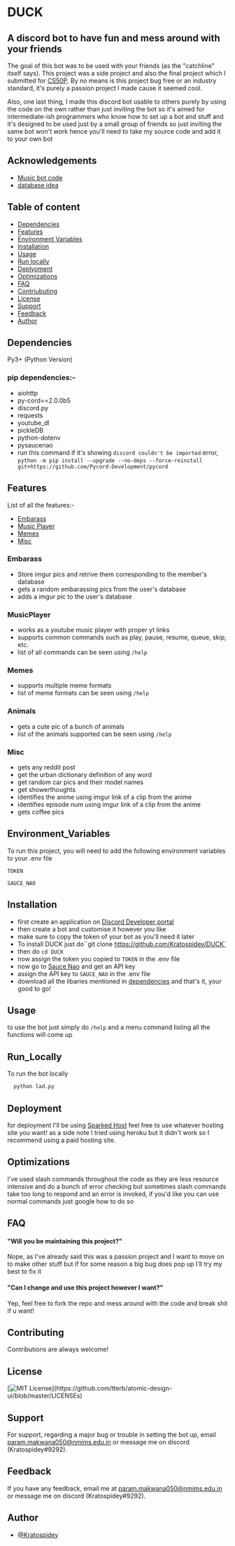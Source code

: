 # DUCK

## A discord bot to have fun and mess around with your friends

The goal of this bot was to be used with your friends (as the "catchline" itself says).
This project was a side project and also the final project which I submitted for [CS50P](https://cs50.harvard.edu/python/2022/).
By no means is this project bug free or an industry standard, it's purely a passion project I made
cause it seemed cool.

Also, one last thing, I made this discord bot usable to others purely by using the code on the own rather than just inviting the bot
so it's aimed for intermediate-ish programmers who know how to set up a bot and stuff
and it's designed to be used just by a small group of friends so just inviting the same bot won't work hence you'll need to take my source code and add it to your own bot

## Acknowledgements

- [Music bot code](https://stackoverflow.com/a/66630462/18929666)
- [database idea](https://www.freecodecamp.org/news/create-a-discord-bot-with-python/)

## Table of content

* [Dependencies](#Dependencies)
* [Features](#Features)
* [Environment Variables](#Environment_Variables)
* [Installation](#Installation)
* [Usage](#Usage)
* [Run locally](#Run_Locally)
* [Deplyoment](#Deplyoment)
* [Optimizations](#Optimizations)
* [FAQ](#FAQ)
* [Contriubuting](#Contriubuting)
* [License](#License)
* [Support](#Support)
* [Feedback](#Feedback)
* [Author](#Author)

## Dependencies

Py3+ (Python Version)

### pip dependencies:-

* aiohttp
* py-cord==2.0.0b5
* discord.py
* requests
* youtube_dl
* pickleDB
* python-dotenv
* pysaucenao
* run this command if it's showing `discord couldn't be imported` error, `python -m pip install --upgrade --no-deps --force-reinstall git+https://github.com/Pycord-Development/pycord`

## Features

List of all the features:-

* [Embarass](#Embarass)
* [Music Player](#MusicPlayer)
* [Memes](#Memes)
* [Misc](#Misc)

### Embarass

- Store imgur pics and retrive them corresponding to the member's database
- gets a random embarassing pics from the user's database
- adds a imgur pic to the user's database

### MusicPlayer

- works as a youtube music player with proper yt links
- supports common commands such as play, pause, resume, queue, skip, etc.
- list of all commands can be seen using `/help`

### Memes

- supports multiple meme formats
- list of meme formats can be seen using `/help`

### Animals

- gets a cute pic of a bunch of animals
- list of the animals supported can be seen using `/help`

### Misc

- gets any reddit post
- get the urban dictionary definition of any word
- get random car pics and their model names
- get showerthoughts
- identifies the anime using imgur link of a clip from the anime
- identifies episode num using imgur link of a clip from the anime
- gets coffee pics

## Environment_Variables

To run this project, you will need to add the following environment variables to your .env file

`TOKEN`

`SAUCE_NAO`

## Installation

* first create an application on [Discord Developer portal](https://discord.com/developers/applications)
* then create a bot and customise it however you like
* make sure to copy the token of your bot as you'll need it later
* To install DUCK just do``git clone https://github.com/Kratospidey/DUCK`
* then do `cd DUCK`
* now assign the token you copied to `TOKEN` in the .env file
* now go to [Sauce Nao](https://saucenao.com/) and get an API key
* assign the API key to `SAUCE_NAO` in the .env file
* download all the libaries mentioned in [dependencies](#dependencies)
  and that's it, your good to go!

## Usage

to use the bot just simply do `/help` and a menu command listing
all the functions will come up

## Run_Locally

To run the bot locally

```bash
  python lad.py
```

## Deployment

for deployment I'll be using [Sparked Host](https://sparkedhost.com/discord-bot-hosting)
feel free to use whatever hosting site you want!
as a side note I tried using heroku but it didn't work so I recommend using a paid hosting site.

## Optimizations

I've used slash commands throughout the code as they are less resource intensive
and do a bunch of error checking but sometimes slash commands take too long to respond
and an error is invoked, if you'd like you can use normal commands just google how to do so

## FAQ

#### "Will you be maintaining this project?"

Nope, as I've already said this was a passion project
and I want to move on to make other stuff but if for some reason a big bug does pop up
I'll try my best to fix it

#### "Can I change and use this project however I want?"

Yep, feel free to fork the repo and mess around with the code and break shit if u want!

## Contributing

Contributions are always welcome!

## License

[![MIT License](https://img.shields.io/apm/l/atomic-design-ui.svg?)](https://github.com/tterb/atomic-design-ui/blob/master/LICENSEs)

## Support

For support, regarding a major bug or trouble in setting the bot up,
email param.makwana050@nmims.edu.in or message me on discord (Kratospidey#9292).

## Feedback

If you have any feedback, email me at param.makwana050@nmims.edu.in or message me on discord (Kratospidey#9292).

## Author

- [@Kratospidey](https://www.github.com/Kratospidey)
